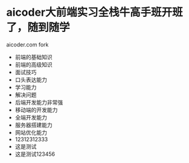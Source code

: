# aicoder大前端实习全栈牛高手班开班了，随到随学
aicoder.com fork 

- 前端的基础知识
- 前端的高级知识
- 面试技巧
- 口头表达能力
- 学习能力
- 解决问题
- 后端开发能力非常强
- 移动端的开发能力
- 全端开发能力
- 服务器搭建能力
- 网站优化能力
- 12312312333
- 这是测试
- 这是测试123456
